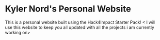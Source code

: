 # Kyler Nord's Personal Website
This is a personal website built using the Hack4Impact Starter Pack!
< I will use this website to keep you all updated with all the projects i am currently working on>
